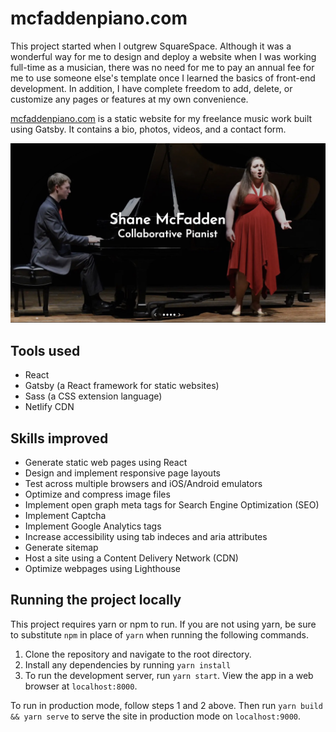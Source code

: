 # mcfaddenpiano.com

This project started when I outgrew SquareSpace. Although it was a wonderful way for me to design and deploy a website when I was working full-time as a musician, there was no need for me to pay an annual fee for me to use someone else's template once I learned the basics of front-end development. In addition, I have complete freedom to add, delete, or customize any pages or features at my own convenience.

[mcfaddenpiano.com](https://mcfaddenpiano.com) is a static website for my freelance music work built using Gatsby. It contains a bio, photos, videos, and a contact form.

[![mcfaddenpiano.com screenshot](screenshot.jpg)](https://mcfaddenpiano.com)

## Tools used

- React
- Gatsby (a React framework for static websites)
- Sass (a CSS extension language)
- Netlify CDN

## Skills improved

- Generate static web pages using React
- Design and implement responsive page layouts
- Test across multiple browsers and iOS/Android emulators
- Optimize and compress image files
- Implement open graph meta tags for Search Engine Optimization (SEO)
- Implement Captcha
- Implement Google Analytics tags
- Increase accessibility using tab indeces and aria attributes
- Generate sitemap
- Host a site using a Content Delivery Network (CDN)
- Optimize webpages using Lighthouse

## Running the project locally

This project requires yarn or npm to run. If you are not using yarn, be sure to substitute `npm` in place of `yarn` when running the following commands.

1. Clone the repository and navigate to the root directory.
2. Install any dependencies by running `yarn install`
3. To run the development server, run `yarn start`. View the app in a web browser at `localhost:8000`.

To run in production mode, follow steps 1 and 2 above. Then run `yarn build && yarn serve` to serve the site in production mode on `localhost:9000`.
